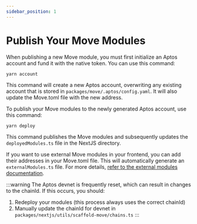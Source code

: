 ```yaml
---
sidebar_position: 1
---
```


# Publish Your Move Modules

When publishing a new Move module, you must first initialize an Aptos account and fund it with the native token. You can use this command:
```
yarn account
```

This command will create a new Aptos account, overwriting any existing account that is stored in `packages/move/.aptos/config.yaml`. It will also update the Move.toml file with the new address.

To publish your Move modules to the newly generated Aptos account, use this command:

```
yarn deploy
```

This command publishes the Move modules and subsequently updates the `deployedModules.ts` file in the NextJS directory.

If you want to use external Move modules in your frontend, you can add their addresses in your Move.toml file. This will automatically generate an `externalModules.ts` file. For more details, [refer to the external modules documentation](../external-modules/external-modules.md).

:::warning
The Aptos devnet is frequently reset, which can result in changes to the chainId. If this occurs, you should:
1. Redeploy your modules (this process always uses the correct chainId)
2. Manually update the chainId for devnet in `packages/nextjs/utils/scaffold-move/chains.ts`
:::
